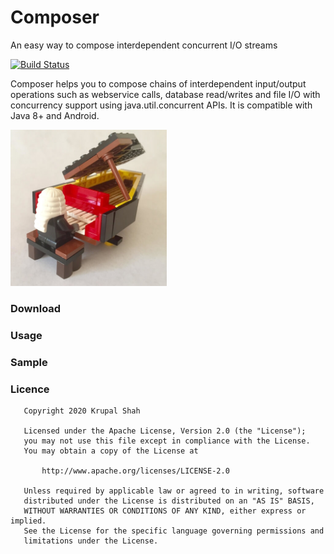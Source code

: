 # Composer
An easy way to compose interdependent concurrent I/O streams

[![Build Status](https://travis-ci.com/krupalshah/Composer.svg?branch=master)](https://travis-ci.com/krupalshah/Composer)

Composer helps you to compose chains of interdependent input/output operations such as webservice calls, database read/writes and file I/O with concurrency support using java.util.concurrent APIs. It is compatible with Java 8+ and Android.

<img src="/raw/legocomposer.jpg?raw=true" width="250" height="250"/>

### Download

### Usage

### Sample

### Licence
```
   Copyright 2020 Krupal Shah

   Licensed under the Apache License, Version 2.0 (the "License");
   you may not use this file except in compliance with the License.
   You may obtain a copy of the License at

       http://www.apache.org/licenses/LICENSE-2.0

   Unless required by applicable law or agreed to in writing, software
   distributed under the License is distributed on an "AS IS" BASIS,
   WITHOUT WARRANTIES OR CONDITIONS OF ANY KIND, either express or implied.
   See the License for the specific language governing permissions and
   limitations under the License.
```